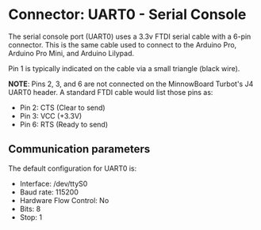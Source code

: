 # Connector: UART0 - Serial Console

The serial console port (UART0) uses a 3.3v FTDI serial cable with a
6-pin connector. This is the same cable used to connect to the
Arduino Pro, Arduino Pro Mini, and Arduino Lilypad.

Pin 1 is typically indicated on the cable via a small triangle (black wire).

**NOTE**: Pins 2, 3, and 6 are not connected on the MinnowBoard Turbot's
J4 UART0 header. A standard FTDI cable would list those pins as:

* Pin 2: CTS (Clear to send)
* Pin 3: VCC (+3.3V)
* Pin 6: RTS (Ready to send)

## Communication parameters

The default configuration for UART0 is:

* Interface: /dev/ttyS0
* Baud rate: 115200
* Hardware Flow Control: No
* Bits: 8
* Stop: 1
